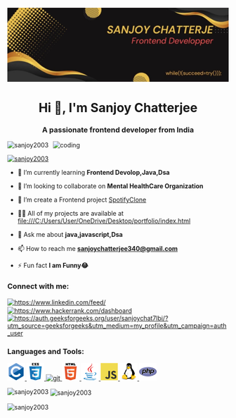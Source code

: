![logo](https://github.com/sanjoy2003/sanjoy2003/blob/main/Designer_out0030.png)
<h1 align="center">Hi 👋, I'm Sanjoy Chatterjee</h1>
<h3 align="center">A passionate frontend developer from India</h3>
<img align="right" alt="coding" width="400"src="https://user-images.githubusercontent.com/55389276/140866485-8fb1c876-9a8f-4d6a-98dc-08c4981eaf70.gif">

<p align="left"> <img src="https://komarev.com/ghpvc/?username=sanjoy2003&label=Profile%20views&color=0e75b6&style=flat" alt="sanjoy2003" /> </p>

<p align="left"> <a href="https://github.com/ryo-ma/github-profile-trophy"><img src="https://github-profile-trophy.vercel.app/?username=sanjoy2003" alt="sanjoy2003" /></a> </p>

- 🌱 I’m currently learning **Frontend Devolop,Java,Dsa**

- 👯 I’m looking to collaborate on **Mental HealthCare Organization**

- 🤝 I’m create a Frontend project [SpotifyClone](http://127.0.0.1:5500/chapert%202%20html/new%20learn%20htmland%20css/spotify/index.html)

- 👨‍💻 All of my projects are available at [file:///C:/Users/User/OneDrive/Desktop/portfolio/index.html](file:///C:/Users/User/OneDrive/Desktop/portfolio/index.html)

- 💬 Ask me about **java,javascript,Dsa**

- 📫 How to reach me **sanjoychatterjee340@gmail.com**

- ⚡ Fun fact **I am Funny😂**

<h3 align="left">Connect with me:</h3>
<p align="left">
<a href="https://linkedin.com/in/https://www.linkedin.com/feed/" target="blank"><img align="center" src="https://raw.githubusercontent.com/rahuldkjain/github-profile-readme-generator/master/src/images/icons/Social/linked-in-alt.svg" alt="https://www.linkedin.com/feed/" height="30" width="40" /></a>
<a href="https://www.hackerrank.com/https://www.hackerrank.com/dashboard" target="blank"><img align="center" src="https://raw.githubusercontent.com/rahuldkjain/github-profile-readme-generator/master/src/images/icons/Social/hackerrank.svg" alt="https://www.hackerrank.com/dashboard" height="30" width="40" /></a>
<a href="https://auth.geeksforgeeks.org/user/https://auth.geeksforgeeks.org/user/sanjoychat7lbi/?utm_source=geeksforgeeks&utm_medium=my_profile&utm_campaign=auth_user" target="blank"><img align="center" src="https://raw.githubusercontent.com/rahuldkjain/github-profile-readme-generator/master/src/images/icons/Social/geeks-for-geeks.svg" alt="https://auth.geeksforgeeks.org/user/sanjoychat7lbi/?utm_source=geeksforgeeks&utm_medium=my_profile&utm_campaign=auth_user" height="30" width="40" /></a>
</p>

<h3 align="left">Languages and Tools:</h3>
<p align="left"> <a href="https://www.cprogramming.com/" target="_blank" rel="noreferrer"> <img src="https://raw.githubusercontent.com/devicons/devicon/master/icons/c/c-original.svg" alt="c" width="40" height="40"/> </a> <a href="https://www.w3schools.com/css/" target="_blank" rel="noreferrer"> <img src="https://raw.githubusercontent.com/devicons/devicon/master/icons/css3/css3-original-wordmark.svg" alt="css3" width="40" height="40"/> </a> <a href="https://git-scm.com/" target="_blank" rel="noreferrer"> <img src="https://www.vectorlogo.zone/logos/git-scm/git-scm-icon.svg" alt="git" width="40" height="40"/> </a> <a href="https://www.w3.org/html/" target="_blank" rel="noreferrer"> <img src="https://raw.githubusercontent.com/devicons/devicon/master/icons/html5/html5-original-wordmark.svg" alt="html5" width="40" height="40"/> </a> <a href="https://www.java.com" target="_blank" rel="noreferrer"> <img src="https://raw.githubusercontent.com/devicons/devicon/master/icons/java/java-original.svg" alt="java" width="40" height="40"/> </a> <a href="https://developer.mozilla.org/en-US/docs/Web/JavaScript" target="_blank" rel="noreferrer"> <img src="https://raw.githubusercontent.com/devicons/devicon/master/icons/javascript/javascript-original.svg" alt="javascript" width="40" height="40"/> </a> <a href="https://www.linux.org/" target="_blank" rel="noreferrer"> <img src="https://raw.githubusercontent.com/devicons/devicon/master/icons/linux/linux-original.svg" alt="linux" width="40" height="40"/> </a> <a href="https://www.php.net" target="_blank" rel="noreferrer"> <img src="https://raw.githubusercontent.com/devicons/devicon/master/icons/php/php-original.svg" alt="php" width="40" height="40"/> </a> </p>

<p><img align="left" src="https://github-readme-stats.vercel.app/api/top-langs?username=sanjoy2003&show_icons=true&locale=en&layout=compact" alt="sanjoy2003" /></p>

<p>&nbsp;<img align="center" src="https://github-readme-stats.vercel.app/api?username=sanjoy2003&show_icons=true&locale=en" alt="sanjoy2003" /></p>

<p><img align="center" src="https://github-readme-streak-stats.herokuapp.com/?user=sanjoy2003&" alt="sanjoy2003" /></p>

